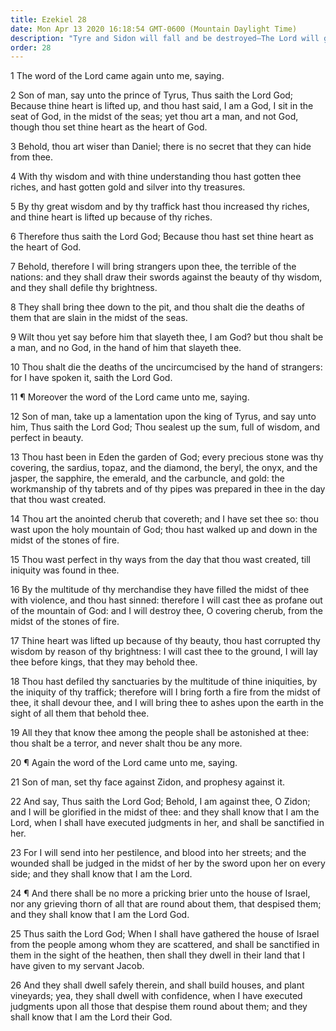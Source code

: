 ```yaml
---
title: Ezekiel 28
date: Mon Apr 13 2020 16:18:54 GMT-0600 (Mountain Daylight Time)
description: "Tyre and Sidon will fall and be destroyed—The Lord will gather the people of Israel to their own land—They will then dwell safely."
order: 28
---
```


1 The word of the Lord came again unto me, saying.

2 Son of man, say unto the prince of Tyrus, Thus saith the Lord God; Because thine heart is lifted up, and thou hast said, I am a God, I sit in the seat of God, in the midst of the seas; yet thou art a man, and not God, though thou set thine heart as the heart of God.

3 Behold, thou art wiser than Daniel; there is no secret that they can hide from thee.

4 With thy wisdom and with thine understanding thou hast gotten thee riches, and hast gotten gold and silver into thy treasures.

5 By thy great wisdom and by thy traffick hast thou increased thy riches, and thine heart is lifted up because of thy riches.

6 Therefore thus saith the Lord God; Because thou hast set thine heart as the heart of God.

7 Behold, therefore I will bring strangers upon thee, the terrible of the nations: and they shall draw their swords against the beauty of thy wisdom, and they shall defile thy brightness.

8 They shall bring thee down to the pit, and thou shalt die the deaths of them that are slain in the midst of the seas.

9 Wilt thou yet say before him that slayeth thee, I am God? but thou shalt be a man, and no God, in the hand of him that slayeth thee.

10 Thou shalt die the deaths of the uncircumcised by the hand of strangers: for I have spoken it, saith the Lord God.

11 ¶ Moreover the word of the Lord came unto me, saying.

12 Son of man, take up a lamentation upon the king of Tyrus, and say unto him, Thus saith the Lord God; Thou sealest up the sum, full of wisdom, and perfect in beauty.

13 Thou hast been in Eden the garden of God; every precious stone was thy covering, the sardius, topaz, and the diamond, the beryl, the onyx, and the jasper, the sapphire, the emerald, and the carbuncle, and gold: the workmanship of thy tabrets and of thy pipes was prepared in thee in the day that thou wast created.

14 Thou art the anointed cherub that covereth; and I have set thee so: thou wast upon the holy mountain of God; thou hast walked up and down in the midst of the stones of fire.

15 Thou wast perfect in thy ways from the day that thou wast created, till iniquity was found in thee.

16 By the multitude of thy merchandise they have filled the midst of thee with violence, and thou hast sinned: therefore I will cast thee as profane out of the mountain of God: and I will destroy thee, O covering cherub, from the midst of the stones of fire.

17 Thine heart was lifted up because of thy beauty, thou hast corrupted thy wisdom by reason of thy brightness: I will cast thee to the ground, I will lay thee before kings, that they may behold thee.

18 Thou hast defiled thy sanctuaries by the multitude of thine iniquities, by the iniquity of thy traffick; therefore will I bring forth a fire from the midst of thee, it shall devour thee, and I will bring thee to ashes upon the earth in the sight of all them that behold thee.

19 All they that know thee among the people shall be astonished at thee: thou shalt be a terror, and never shalt thou be any more.

20 ¶ Again the word of the Lord came unto me, saying.

21 Son of man, set thy face against Zidon, and prophesy against it.

22 And say, Thus saith the Lord God; Behold, I am against thee, O Zidon; and I will be glorified in the midst of thee: and they shall know that I am the Lord, when I shall have executed judgments in her, and shall be sanctified in her.

23 For I will send into her pestilence, and blood into her streets; and the wounded shall be judged in the midst of her by the sword upon her on every side; and they shall know that I am the Lord.

24 ¶ And there shall be no more a pricking brier unto the house of Israel, nor any grieving thorn of all that are round about them, that despised them; and they shall know that I am the Lord God.

25 Thus saith the Lord God; When I shall have gathered the house of Israel from the people among whom they are scattered, and shall be sanctified in them in the sight of the heathen, then shall they dwell in their land that I have given to my servant Jacob.

26 And they shall dwell safely therein, and shall build houses, and plant vineyards; yea, they shall dwell with confidence, when I have executed judgments upon all those that despise them round about them; and they shall know that I am the Lord their God.
